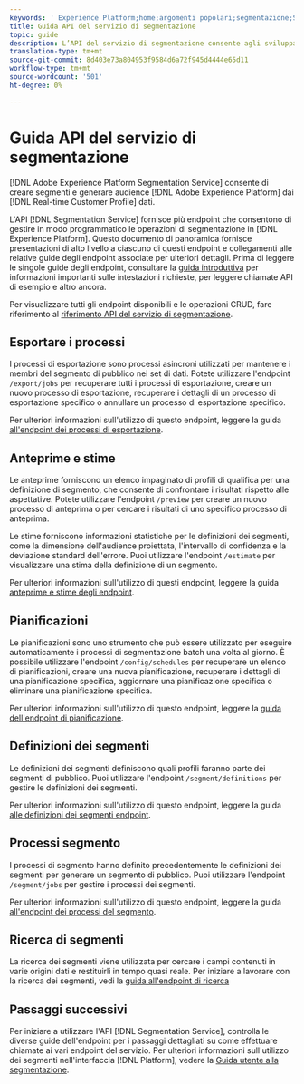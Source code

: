 ```yaml
---
keywords: ' Experience Platform;home;argomenti popolari;segmentazione;Segmentazione;Segmentation Service;API;api;'
title: Guida API del servizio di segmentazione
topic: guide
description: L’API del servizio di segmentazione consente agli sviluppatori di gestire le operazioni di segmentazione in Adobe Experience Platform a livello di programmazione. Seguite questa guida per apprendere come eseguire operazioni chiave tramite l'API.
translation-type: tm+mt
source-git-commit: 8d403e73a804953f9584d6a72f945d4444e65d11
workflow-type: tm+mt
source-wordcount: '501'
ht-degree: 0%

---
```



# Guida API del servizio di segmentazione

[!DNL Adobe Experience Platform Segmentation Service] consente di creare segmenti e generare audience  [!DNL Adobe Experience Platform] dai  [!DNL Real-time Customer Profile] dati.

L&#39;API [!DNL Segmentation Service] fornisce più endpoint che consentono di gestire in modo programmatico le operazioni di segmentazione in [!DNL Experience Platform]. Questo documento di panoramica fornisce presentazioni di alto livello a ciascuno di questi endpoint e collegamenti alle relative guide degli endpoint associate per ulteriori dettagli. Prima di leggere le singole guide degli endpoint, consultare la [guida introduttiva](./getting-started.md) per informazioni importanti sulle intestazioni richieste, per leggere chiamate API di esempio e altro ancora.

Per visualizzare tutti gli endpoint disponibili e le operazioni CRUD, fare riferimento al [riferimento API del servizio di segmentazione](https://www.adobe.io/apis/experienceplatform/home/api-reference.html#!acpdr/swagger-specs/segmentation.yaml).

## Esportare i processi

I processi di esportazione sono processi asincroni utilizzati per mantenere i membri del segmento di pubblico nei set di dati. Potete utilizzare l&#39;endpoint `/export/jobs` per recuperare tutti i processi di esportazione, creare un nuovo processo di esportazione, recuperare i dettagli di un processo di esportazione specifico o annullare un processo di esportazione specifico.

Per ulteriori informazioni sull&#39;utilizzo di questo endpoint, leggere la guida [all&#39;endpoint dei processi di esportazione](./export-jobs.md).

## Anteprime e stime

Le anteprime forniscono un elenco impaginato di profili di qualifica per una definizione di segmento, che consente di confrontare i risultati rispetto alle aspettative. Potete utilizzare l&#39;endpoint `/preview` per creare un nuovo processo di anteprima o per cercare i risultati di uno specifico processo di anteprima.

Le stime forniscono informazioni statistiche per le definizioni dei segmenti, come la dimensione dell&#39;audience proiettata, l&#39;intervallo di confidenza e la deviazione standard dell&#39;errore. Puoi utilizzare l&#39;endpoint `/estimate` per visualizzare una stima della definizione di un segmento.

Per ulteriori informazioni sull&#39;utilizzo di questi endpoint, leggere la guida [anteprime e stime degli endpoint](./previews-and-estimates.md).

## Pianificazioni

Le pianificazioni sono uno strumento che può essere utilizzato per eseguire automaticamente i processi di segmentazione batch una volta al giorno. È possibile utilizzare l&#39;endpoint `/config/schedules` per recuperare un elenco di pianificazioni, creare una nuova pianificazione, recuperare i dettagli di una pianificazione specifica, aggiornare una pianificazione specifica o eliminare una pianificazione specifica.

Per ulteriori informazioni sull&#39;utilizzo di questo endpoint, leggere la [guida dell&#39;endpoint di pianificazione](./schedules.md).

## Definizioni dei segmenti

Le definizioni dei segmenti definiscono quali profili faranno parte dei segmenti di pubblico. Puoi utilizzare l&#39;endpoint `/segment/definitions` per gestire le definizioni dei segmenti.

Per ulteriori informazioni sull&#39;utilizzo di questo endpoint, leggere la guida [alle definizioni dei segmenti endpoint](./segment-definitions.md).

## Processi segmento

I processi di segmento hanno definito precedentemente le definizioni dei segmenti per generare un segmento di pubblico. Puoi utilizzare l&#39;endpoint `/segment/jobs` per gestire i processi dei segmenti.

Per ulteriori informazioni sull&#39;utilizzo di questo endpoint, leggere la guida [all&#39;endpoint dei processi del segmento](./segment-jobs.md).

## Ricerca di segmenti

La ricerca dei segmenti viene utilizzata per cercare i campi contenuti in varie origini dati e restituirli in tempo quasi reale. Per iniziare a lavorare con la ricerca dei segmenti, vedi la [guida all&#39;endpoint di ricerca](segment-search.md)

## Passaggi successivi

Per iniziare a utilizzare l&#39;API [!DNL Segmentation Service], controlla le diverse guide dell&#39;endpoint per i passaggi dettagliati su come effettuare chiamate ai vari endpoint del servizio. Per ulteriori informazioni sull&#39;utilizzo dei segmenti nell&#39;interfaccia [!DNL Platform], vedere la [Guida utente alla segmentazione](../ui/overview.md).